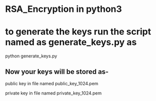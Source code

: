 # RSA_Encryption in python3

# to generate the keys run the script named as generate_keys.py as 

python generate_keys.py

## Now your keys will be stored as-

public key in file named public_key_1024.pem

private key in file named private_key_1024.pem
